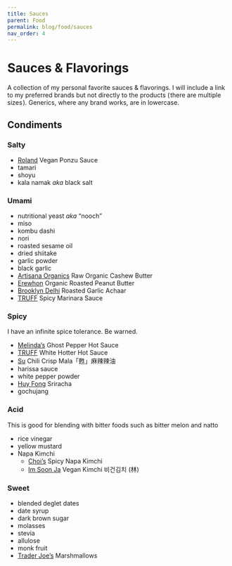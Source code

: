 ```yaml
---
title: Sauces
parent: Food
permalink: blog/food/sauces
nav_order: 4
---
```


# Sauces & Flavorings

A collection of my personal favorite sauces & flavorings.
I will include a link to my preferred brands but not directly to the products ( there are multiple sizes ).
Generics, where any brand works, are in lowercase.

## Condiments

### Salty

- [Roland](https://rolandfoods.com/) Vegan Ponzu Sauce
- tamari
- shoyu
- kala namak _aka_ black salt

### Umami

- nutritional yeast _aka_ “nooch”
- miso
- kombu dashi
- nori
- roasted sesame oil
- dried shiitake
- garlic powder
- black garlic
- [Artisana Organics](https://artisanamarket.com/) Raw Organic Cashew Butter
- [Erewhon](https://erewhon.com/) Organic Roasted Peanut Butter
- [Brooklyn Delhi](https://brooklyndelhi.com/) Roasted Garlic Achaar
- [TRUFF][TRUFF] Spicy Marinara Sauce

### Spicy

I have an infinite spice tolerance. Be warned. 

- [Melinda’s](https://melindas.com/) Ghost Pepper Hot Sauce
- [TRUFF][TRUFF] White Hotter Hot Sauce
- [Su](https://www.facebook.com/suspicyoil/) Chili Crisp Mala「甦」麻辣辣油
- harissa sauce
- white pepper powder
- [Huy Fong](https://www.huyfong.com/) Sriracha
- gochujang
  
### Acid

This is good for blending with bitter foods such as bitter melon and natto

- rice vinegar
- yellow mustard
- Napa Kimchi
  - [Choi’s](https://www.choiskimchi.com/) Spicy Napa Kimchi
  - [Im Soon Ja](https://imkimchi.com/) Vegan Kimchi 비건김치 (林)

### Sweet

- blended deglet dates
- date syrup
- dark brown sugar
- molasses
- stevia
- allulose
- monk fruit
- [Trader Joe’s](https://www.traderjoes.com/) Marshmallows


[TRUFF]: https://www.truff.com/
